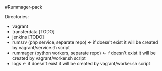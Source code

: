 
#Rummager-pack

Directories:

- vagrant 
- transferdata [TODO]
- jenkins [TODO]
- rumsrv (php service, separate repo) <- if doesn't exist it will be created by vagrant/service.sh script
- rummager (python workers, separate repo) <- if doesn't exist it will be created by vagrant/worker.sh script
- logs <- if doesn't exist it will be created by vagrant/worker.sh script